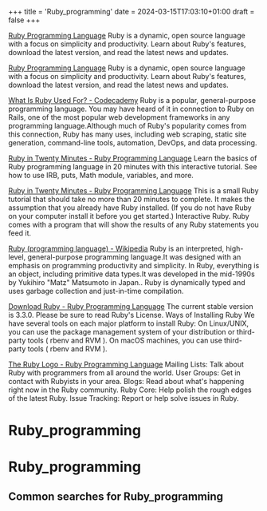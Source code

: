 +++
title = 'Ruby_programming'
date = 2024-03-15T17:03:10+01:00
draft = false
+++

[Ruby Programming Language](https://www.ruby-lang.org/en/)
Ruby is a dynamic, open source language with a focus on simplicity and productivity. Learn about Ruby's features, download the latest version, and read the latest news and updates.

[Ruby Programming Language](https://www.ruby-lang.org/en/)
Ruby is a dynamic, open source language with a focus on simplicity and productivity. Learn about Ruby's features, download the latest version, and read the latest news and updates.

[What Is Ruby Used For? - Codecademy](https://www.codecademy.com/resources/blog/what-is-ruby-used-for/)
Ruby is a popular, general-purpose programming language. You may have heard of it in connection to Ruby on Rails, one of the most popular web development frameworks in any programming language.Although much of Ruby's popularity comes from this connection, Ruby has many uses, including web scraping, static site generation, command-line tools, automation, DevOps, and data processing.

[Ruby in Twenty Minutes - Ruby Programming Language](https://www.ruby-lang.org/en/documentation/quickstart/)
Learn the basics of Ruby programming language in 20 minutes with this interactive tutorial. See how to use IRB, puts, Math module, variables, and more.

[Ruby in Twenty Minutes - Ruby Programming Language](https://www.ruby-lang.org/en/documentation/quickstart/)
This is a small Ruby tutorial that should take no more than 20 minutes to complete. It makes the assumption that you already have Ruby installed. (If you do not have Ruby on your computer install it before you get started.) Interactive Ruby. Ruby comes with a program that will show the results of any Ruby statements you feed it.

[Ruby (programming language) - Wikipedia](https://en.wikipedia.org/wiki/Ruby_(programming_language))
Ruby is an interpreted, high-level, general-purpose programming language.It was designed with an emphasis on programming productivity and simplicity. In Ruby, everything is an object, including primitive data types.It was developed in the mid-1990s by Yukihiro "Matz" Matsumoto in Japan.. Ruby is dynamically typed and uses garbage collection and just-in-time compilation.

[Download Ruby - Ruby Programming Language](https://www.ruby-lang.org/en/downloads/)
The current stable version is 3.3.0. Please be sure to read Ruby's License. Ways of Installing Ruby We have several tools on each major platform to install Ruby: On Linux/UNIX, you can use the package management system of your distribution or third-party tools ( rbenv and RVM ). On macOS machines, you can use third-party tools ( rbenv and RVM ).

[The Ruby Logo - Ruby Programming Language](https://www.ruby-lang.org/en/about/logo/)
Mailing Lists: Talk about Ruby with programmers from all around the world. User Groups: Get in contact with Rubyists in your area. Blogs: Read about what's happening right now in the Ruby community. Ruby Core: Help polish the rough edges of the latest Ruby. Issue Tracking: Report or help solve issues in Ruby.

Ruby_programming
================

# Ruby_programming

## Common searches for Ruby_programming
